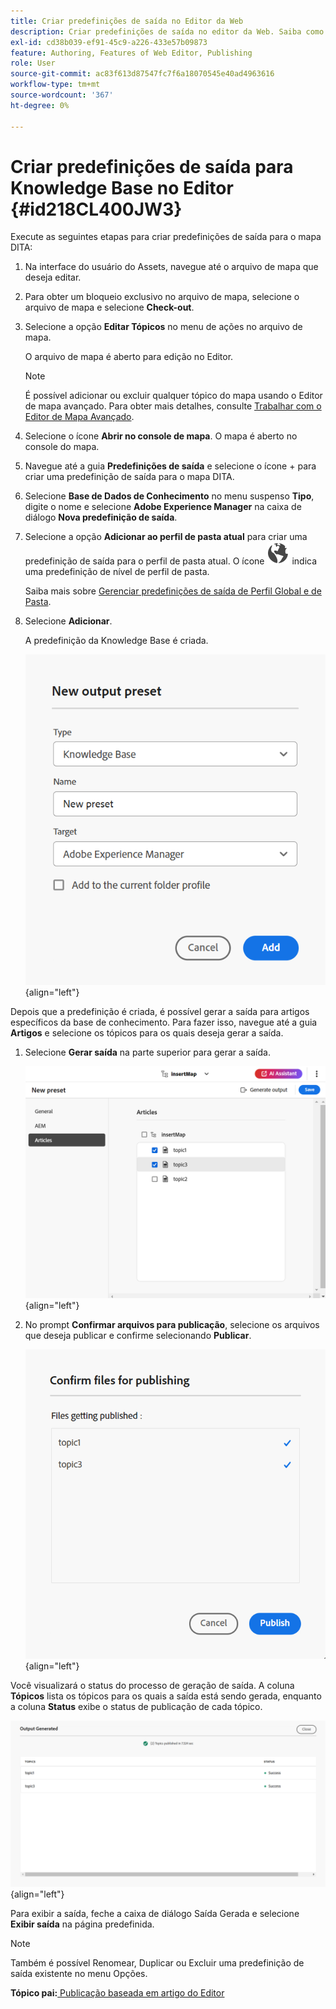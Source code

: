 ```yaml
---
title: Criar predefinições de saída no Editor da Web
description: Criar predefinições de saída no editor da Web. Saiba como editar, renomear, duplicar e excluir uma predefinição de saída no AEM Guides.
exl-id: cd38b039-ef91-45c9-a226-433e57b09873
feature: Authoring, Features of Web Editor, Publishing
role: User
source-git-commit: ac83f613d87547fc7f6a18070545e40ad4963616
workflow-type: tm+mt
source-wordcount: '367'
ht-degree: 0%

---
```


# Criar predefinições de saída para Knowledge Base no Editor {#id218CL400JW3}

Execute as seguintes etapas para criar predefinições de saída para o mapa DITA:

1. Na interface do usuário do Assets, navegue até o arquivo de mapa que deseja editar.

1. Para obter um bloqueio exclusivo no arquivo de mapa, selecione o arquivo de mapa e selecione **Check-out**.

1. Selecione a opção **Editar Tópicos** no menu de ações no arquivo de mapa.

   O arquivo de mapa é aberto para edição no Editor.

   >[!NOTE]
   >
   > É possível adicionar ou excluir qualquer tópico do mapa usando o Editor de mapa avançado. Para obter mais detalhes, consulte [Trabalhar com o Editor de Mapa Avançado](map-editor-advanced-map-editor.md#).

1. Selecione o ícone **Abrir no console de mapa**. O mapa é aberto no console do mapa.

1. Navegue até a guia **Predefinições de saída** e selecione o ícone + para criar uma predefinição de saída para o mapa DITA.

1. Selecione **Base de Dados de Conhecimento** no menu suspenso **Tipo**, digite o nome e selecione **Adobe Experience Manager** na caixa de diálogo **Nova predefinição de saída**.
1. Selecione a opção **Adicionar ao perfil de pasta atual** para criar uma predefinição de saída para o perfil de pasta atual. O ícone ![perfil de pasta](images/global-preset-icon.svg) indica uma predefinição de nível de perfil de pasta.

   Saiba mais sobre [Gerenciar predefinições de saída de Perfil Global e de Pasta](./web-editor-manage-output-presets.md).

1. Selecione **Adicionar**.

   A predefinição da Knowledge Base é criada.


   ![Novo(a) ](images/knowledge-base-preset-dialog-box.png){align="left"}

Depois que a predefinição é criada, é possível gerar a saída para artigos específicos da base de conhecimento. Para fazer isso, navegue até a guia **Artigos** e selecione os tópicos para os quais deseja gerar a saída.
1. Selecione **Gerar saída** na parte superior para gerar a saída.

   ![](images/add-preset-articles-tab_cs.png){align="left"}

1. No prompt **Confirmar arquivos para publicação**, selecione os arquivos que deseja publicar e confirme selecionando **Publicar**.

   ![Novo(a) ](images/knowledge-base-confirm-files-for-publishing.png){align="left"}

Você visualizará o status do processo de geração de saída. A coluna **Tópicos** lista os tópicos para os quais a saída está sendo gerada, enquanto a coluna **Status** exibe o status de publicação de cada tópico.


![](images/add-preset-output-generated_cs.png){align="left"}

Para exibir a saída, feche a caixa de diálogo Saída Gerada e selecione **Exibir saída** na página predefinida.


>[!NOTE]
>
> Também é possível Renomear, Duplicar ou Excluir uma predefinição de saída existente no menu Opções.



**Tópico pai:**&#x200B;[ Publicação baseada em artigo do Editor](web-editor-article-publishing.md)
